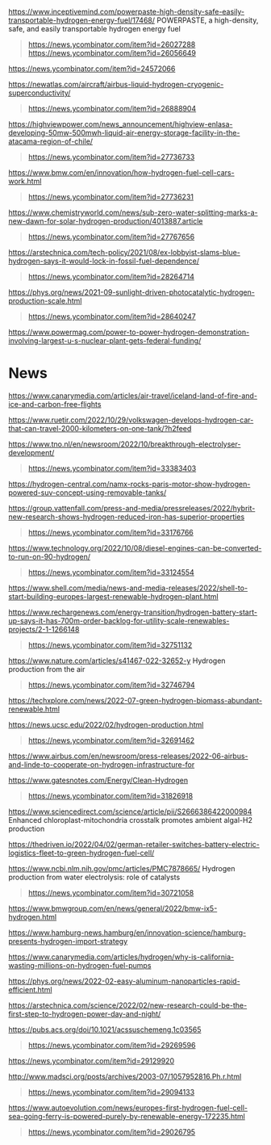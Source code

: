 https://www.inceptivemind.com/powerpaste-high-density-safe-easily-transportable-hydrogen-energy-fuel/17468/ POWERPASTE, a high-density, safe, and easily transportable hydrogen energy fuel
> https://news.ycombinator.com/item?id=26027288
> https://news.ycombinator.com/item?id=26056649

https://news.ycombinator.com/item?id=24572066

https://newatlas.com/aircraft/airbus-liquid-hydrogen-cryogenic-superconductivity/
> https://news.ycombinator.com/item?id=26888904

https://highviewpower.com/news_announcement/highview-enlasa-developing-50mw-500mwh-liquid-air-energy-storage-facility-in-the-atacama-region-of-chile/
> https://news.ycombinator.com/item?id=27736733

https://www.bmw.com/en/innovation/how-hydrogen-fuel-cell-cars-work.html
> https://news.ycombinator.com/item?id=27736231

https://www.chemistryworld.com/news/sub-zero-water-splitting-marks-a-new-dawn-for-solar-hydrogen-production/4013887.article
> https://news.ycombinator.com/item?id=27767656

https://arstechnica.com/tech-policy/2021/08/ex-lobbyist-slams-blue-hydrogen-says-it-would-lock-in-fossil-fuel-dependence/
> https://news.ycombinator.com/item?id=28264714

https://phys.org/news/2021-09-sunlight-driven-photocatalytic-hydrogen-production-scale.html
> https://news.ycombinator.com/item?id=28640247

https://www.powermag.com/power-to-power-hydrogen-demonstration-involving-largest-u-s-nuclear-plant-gets-federal-funding/

# News
https://www.canarymedia.com/articles/air-travel/iceland-land-of-fire-and-ice-and-carbon-free-flights

https://www.ruetir.com/2022/10/29/volkswagen-develops-hydrogen-car-that-can-travel-2000-kilometers-on-one-tank/?h2feed

https://www.tno.nl/en/newsroom/2022/10/breakthrough-electrolyser-development/
> https://news.ycombinator.com/item?id=33383403

https://hydrogen-central.com/namx-rocks-paris-motor-show-hydrogen-powered-suv-concept-using-removable-tanks/

https://group.vattenfall.com/press-and-media/pressreleases/2022/hybrit-new-research-shows-hydrogen-reduced-iron-has-superior-properties
> https://news.ycombinator.com/item?id=33176766

https://www.technology.org/2022/10/08/diesel-engines-can-be-converted-to-run-on-90-hydrogen/
> https://news.ycombinator.com/item?id=33124554

https://www.shell.com/media/news-and-media-releases/2022/shell-to-start-building-europes-largest-renewable-hydrogen-plant.html

https://www.rechargenews.com/energy-transition/hydrogen-battery-start-up-says-it-has-700m-order-backlog-for-utility-scale-renewables-projects/2-1-1266148
> https://news.ycombinator.com/item?id=32751132

https://www.nature.com/articles/s41467-022-32652-y Hydrogen production from the air
> https://news.ycombinator.com/item?id=32746794

https://techxplore.com/news/2022-07-green-hydrogen-biomass-abundant-renewable.html

https://news.ucsc.edu/2022/02/hydrogen-production.html
> https://news.ycombinator.com/item?id=32691462

https://www.airbus.com/en/newsroom/press-releases/2022-06-airbus-and-linde-to-cooperate-on-hydrogen-infrastructure-for

https://www.gatesnotes.com/Energy/Clean-Hydrogen
> https://news.ycombinator.com/item?id=31826918

https://www.sciencedirect.com/science/article/pii/S2666386422000984 Enhanced chloroplast-mitochondria crosstalk promotes ambient algal-H2 production

https://thedriven.io/2022/04/02/german-retailer-switches-battery-electric-logistics-fleet-to-green-hydrogen-fuel-cell/

https://www.ncbi.nlm.nih.gov/pmc/articles/PMC7878665/ Hydrogen production from water electrolysis: role of catalysts
> https://news.ycombinator.com/item?id=30721058

https://www.bmwgroup.com/en/news/general/2022/bmw-ix5-hydrogen.html

https://www.hamburg-news.hamburg/en/innovation-science/hamburg-presents-hydrogen-import-strategy

https://www.canarymedia.com/articles/hydrogen/why-is-california-wasting-millions-on-hydrogen-fuel-pumps

https://phys.org/news/2022-02-easy-aluminum-nanoparticles-rapid-efficient.html

https://arstechnica.com/science/2022/02/new-research-could-be-the-first-step-to-hydrogen-power-day-and-night/

https://pubs.acs.org/doi/10.1021/acssuschemeng.1c03565
> https://news.ycombinator.com/item?id=29269596

https://news.ycombinator.com/item?id=29129920

http://www.madsci.org/posts/archives/2003-07/1057952816.Ph.r.html
> https://news.ycombinator.com/item?id=29094133

https://www.autoevolution.com/news/europes-first-hydrogen-fuel-cell-sea-going-ferry-is-powered-purely-by-renewable-energy-172235.html
> https://news.ycombinator.com/item?id=29026795